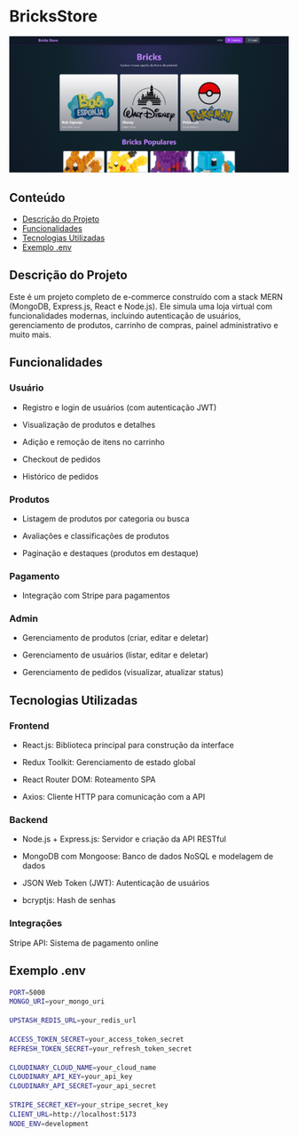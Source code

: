 # BricksStore

![Exemplo](https://github.com/GustavoRodrigues99/BricksEcommerce/blob/main/frontend/public/468676879-5509aa57-5f5a-41f2-a3ff-54b0e23d3b97.png)

## Conteúdo

- [Descrição do Projeto](##Descrição-do-Projeto)
- [Funcionalidades](##Funcionalidades)
- [Tecnologias Utilizadas](##Tecnologias-Utilizadas)
- [Exemplo .env](##Exemplo-.env)


## Descrição do Projeto

Este é um projeto completo de e-commerce construído com a stack MERN (MongoDB, Express.js, React e Node.js). Ele simula uma loja virtual com funcionalidades modernas, incluindo autenticação de usuários, gerenciamento de produtos, carrinho de compras, painel administrativo e muito mais.

## Funcionalidades

### Usuário

- Registro e login de usuários (com autenticação JWT)

- Visualização de produtos e detalhes

- Adição e remoção de itens no carrinho

- Checkout de pedidos

- Histórico de pedidos

### Produtos

- Listagem de produtos por categoria ou busca

- Avaliações e classificações de produtos

- Paginação e destaques (produtos em destaque)

### Pagamento

- Integração com Stripe para pagamentos

### Admin

- Gerenciamento de produtos (criar, editar e deletar)

- Gerenciamento de usuários (listar, editar e deletar)

- Gerenciamento de pedidos (visualizar, atualizar status)

## Tecnologias Utilizadas

### Frontend

- React.js: Biblioteca principal para construção da interface

- Redux Toolkit: Gerenciamento de estado global

- React Router DOM: Roteamento SPA

- Axios: Cliente HTTP para comunicação com a API

### Backend

- Node.js + Express.js: Servidor e criação da API RESTful

- MongoDB com Mongoose: Banco de dados NoSQL e modelagem de dados

- JSON Web Token (JWT): Autenticação de usuários

- bcryptjs: Hash de senhas

### Integrações

Stripe API: Sistema de pagamento online

## Exemplo .env

```bash
PORT=5000
MONGO_URI=your_mongo_uri

UPSTASH_REDIS_URL=your_redis_url

ACCESS_TOKEN_SECRET=your_access_token_secret
REFRESH_TOKEN_SECRET=your_refresh_token_secret

CLOUDINARY_CLOUD_NAME=your_cloud_name
CLOUDINARY_API_KEY=your_api_key
CLOUDINARY_API_SECRET=your_api_secret

STRIPE_SECRET_KEY=your_stripe_secret_key
CLIENT_URL=http://localhost:5173
NODE_ENV=development
```
